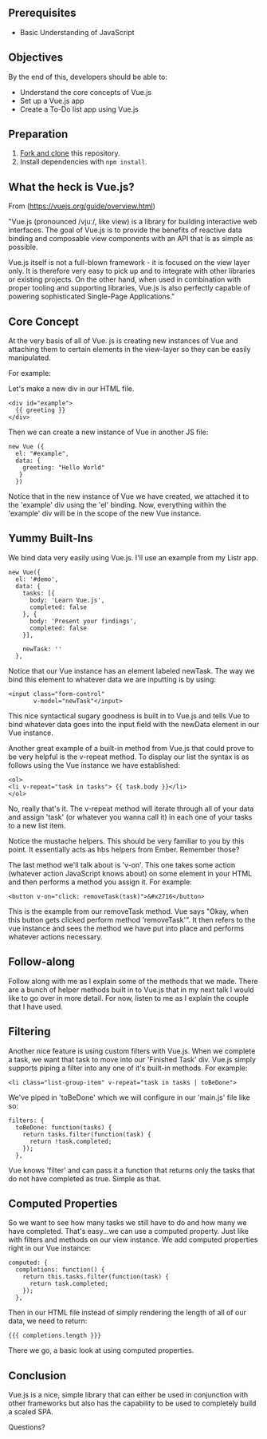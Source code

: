 ## Prerequisites

-   Basic Understanding of JavaScript

## Objectives

By the end of this, developers should be able to:

-   Understand the core concepts of Vue.js
-   Set up a Vue.js app
-   Create a To-Do list app using Vue.js

## Preparation

1.  [Fork and clone](https://github.com/ga-wdi-boston/meta/wiki/ForkAndClone)
    this repository.
2.  Install dependencies with `npm install`.


## What the heck is Vue.js?

From (https://vuejs.org/guide/overview.html)

"Vue.js (pronounced /vjuː/, like view) is a library for building interactive web interfaces. The goal of Vue.js is to provide the benefits of reactive data binding and composable view components with an API that is as simple as possible.

Vue.js itself is not a full-blown framework - it is focused on the view layer only. It is therefore very easy to pick up and to integrate with other libraries or existing projects. On the other hand, when used in combination with proper tooling and supporting libraries, Vue.js is also perfectly capable of powering sophisticated Single-Page Applications."

## Core Concept

At the very basis of all of Vue. js is creating new instances of Vue and attaching them to certain elements in the view-layer so they can be easily manipulated.

For example:

Let's make a new div in our HTML file.

```
<div id="example">
  {{ greeting }}
</div>
```

Then we can create a new instance of Vue in another JS file:

```
new Vue ({
  el: "#example",
  data: {
    greeting: "Hello World"
   }
  })
```

  Notice that in the new instance of Vue we have created, we attached it to the 'example' div using the 'el' binding. Now, everything within the 'example' div will be in the scope of the new Vue instance.

## Yummy Built-Ins

  We bind data very easily using Vue.js. I'll use an example from my Listr app.

```
new Vue({
  el: '#demo',
  data: {
    tasks: [{
      body: 'Learn Vue.js',
      completed: false
    }, {
      body: 'Present your findings',
      completed: false
    }],

    newTask: ''
  },
```

Notice that our Vue instance has an element labeled newTask. The way we bind this element to whatever data we are inputting is by using:

```
<input class="form-control"
       v-model="newTask"</input>
```

This nice syntactical sugary goodness is built in to Vue.js and tells Vue to bind whatever data goes into the input field with the newData element in our Vue instance.

Another great example of a built-in method from Vue.js that could prove to be very helpful is the v-repeat method. To display our list the syntax is as follows using the Vue instance we have established:

```
<ol>
<li v-repeat="task in tasks"> {{ task.body }}</li>
</ol>
```

No, really that's it. The v-repeat method will iterate through all of your data and assign 'task' (or whatever you wanna call it) in each one of your tasks to a new list item.

Notice the mustache helpers. This should be very familiar to you by this point. It essentially acts as hbs helpers from Ember. Remember those?

The last method we'll talk about is 'v-on'. This one takes some action (whatever action JavaScript knows about) on some element in your HTML and then performs a method you assign it. For example:

```
<button v-on="click: removeTask(task)">&#x2716</button>
```

This is the example from our removeTask method. Vue says "Okay, when this button gets clicked perform method 'removeTask'". It then refers to the vue instance and sees the method we have put into place and performs whatever actions necessary.

## Follow-along

Follow along with me as I explain some of the methods that we made. There are a bunch of helper methods built in to Vue.js that in my next talk I would like to go over in more detail. For now, listen to me as I explain the couple that I have used.

## Filtering

Another nice feature is using custom filters with Vue.js. When we complete a task, we want that task to move into our 'Finished Task' div. Vue.js simply supports piping a filter into any one of it's built-in methods. For example:

```
<li class="list-group-item" v-repeat="task in tasks | toBeDone">
```

We've piped in 'toBeDone' which we will configure in our 'main.js' file like so:

```
filters: {
  toBeDone: function(tasks) {
    return tasks.filter(function(task) {
      return !task.completed;
    });
  },
```

Vue knows 'filter' and can pass it a function that returns only the tasks that do not have completed as true. Simple as that.

## Computed Properties

So we want to see how many tasks we still have to do and how many we have completed. That's easy...we can use a computed property. Just like with filters and methods on our view instance. We add computed properties right in our Vue instance:

```
computed: {
  completions: function() {
    return this.tasks.filter(function(task) {
      return task.completed;
    });
  },
```

Then in our HTML file instead of simply rendering the length of all of our data, we need to return:

```
{{{ completions.length }}}
```

There we go, a basic look at using computed properties.

## Conclusion

Vue.js is a nice, simple library that can either be used in conjunction with other frameworks but also has the capability to be used to completely build a scaled SPA.

Questions?

